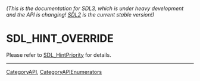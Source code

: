 ###### (This is the documentation for SDL3, which is under heavy development and the API is changing! [SDL2](https://wiki.libsdl.org/SDL2/) is the current stable version!)
# SDL_HINT_OVERRIDE

Please refer to [SDL_HintPriority](SDL_HintPriority) for details.

----
[CategoryAPI](CategoryAPI), [CategoryAPIEnumerators](CategoryAPIEnumerators)

